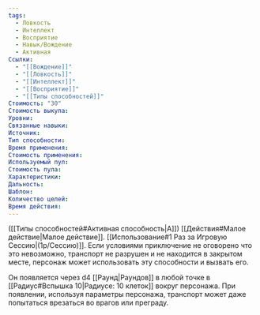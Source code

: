 ```yaml
---
tags:
  - Ловкость
  - Интеллект
  - Восприятие
  - Навык/Вождение
  - Активная
Ссылки:
  - "[[Вождение]]"
  - "[[Ловкость]]"
  - "[[Интеллект]]"
  - "[[Восприятие]]"
  - "[[Типы способностей]]"
Стоимость: "30"
Стоимость выкупа:
Уровни:
Связанные навыки:
Источник:
Тип способности:
Время применения:
Стоимость применения:
Используемый пул:
Стоимость пула:
Характеристики:
Дальность:
Шаблон:
Количество целей:
Время действия:
---
```

([[Типы способностей#Активная способность|А]]) [[Действия#Малое действие|Малое действие]]. [[Использование#1 Раз за Игровую Сессию|(1р/Сессию)]]. Если условиями приключение не оговорено что это невозможно, транспорт не разрушен и не находится в закрытом месте, персонаж может использовать эту способности и вызвать его. 

Он появляется через d4 [[Раунд|Раундов]] в любой точке в [[Радиус#Вспышка 10|Радиусе: 10 клеток]] вокруг персонажа. При появлении, используя параметры персонажа, транспорт может даже попытаться врезаться во врагов или преграду. 
